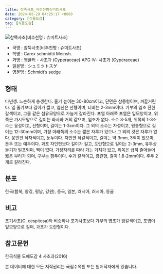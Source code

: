 ```yaml
---
title: 참뚝사초_비추천명슈미트사초
date: 2024-08-29 04:25:17 +0800
category: [식물도감]
tag: [식물도감]
---
```




![참뚝사초[비추천명 : 슈미트사초]](/fileUpload/plants/basic/Cyperaceae/Carex/4642/2_th2.JPG)
- 국명 : 참뚝사초[비추천명 : 슈미트사초]
- 학명 : Carex schmidtii Meinsh.
- 과명 : 앵글러 - 사초과 (Cyperaceae) APG Ⅳ- 사초과 (Cyperaceae)
- 일본명 : シュミツトスゲ
- 영문명 : Schmidt’s sedge


## 형태
다년생. 느슨하게 총생한다. 줄기 높이는 30-80cm이고, 단면은 삼릉형이며, 까끌거린다. 잎 줄기보다 길이가 짧고, 엽신은 선형이며, 너비는 2-3mm이다. 기부의 엽초 진한 갈색이고, 그물 같은 섬유모양으로 가늘게 갈라진다. 포엽 아래쪽 포엽은 잎모양이고, 위쪽은 가시모양으로 길이는 화서와 거의 같으며, 엽초가 없다. 소수 3-5개, 위쪽의 1-3소수는 웅성이고, 선형이며, 길이는 1-3cm이다. 그 외의 소수는 자성이고, 원통형으로 길이는 12-30mm이며, 가장 아래쪽의 소수는 짧은 자루가 있으나 그 외의 것은 자루가 없다. 웅인편 적자색이고, 둔두이다. 자인편 적갈색이고, 길이는 약 3mm, 3맥이 있으며, 둔두 또는 예두이다. 과포 자인편보다 길이가 길고, 도란형으로 길이는 2-3mm, 유두상 돌기가 밀포되며, 맥이 없다. 가장자리를 따라 가는 거치가 있고, 위쪽은 급히 줄어들어 짧은 부리가 되며, 구부는 평두이다. 수과 갈색이고, 광란형, 길이 1.8-2mm이다. 주두 2개로 갈라진다.
## 분포
한국(함북, 양강, 평남, 강원), 중국, 일본, 러시아, 러시아, 몽골
## 비고
포기사초(C. cespitosa)와 비슷하나 포기사초보다 기부의 엽초가 암갈색이고, 포엽이 잎모양으로 길며, 과포가 도란형이다.
## 참고문헌
한국식물 도해도감 4 사초과(2016)






본 데이터에 대한 모든 저작권리는 국립수목원 또는 원저작자에게 있습니다.
